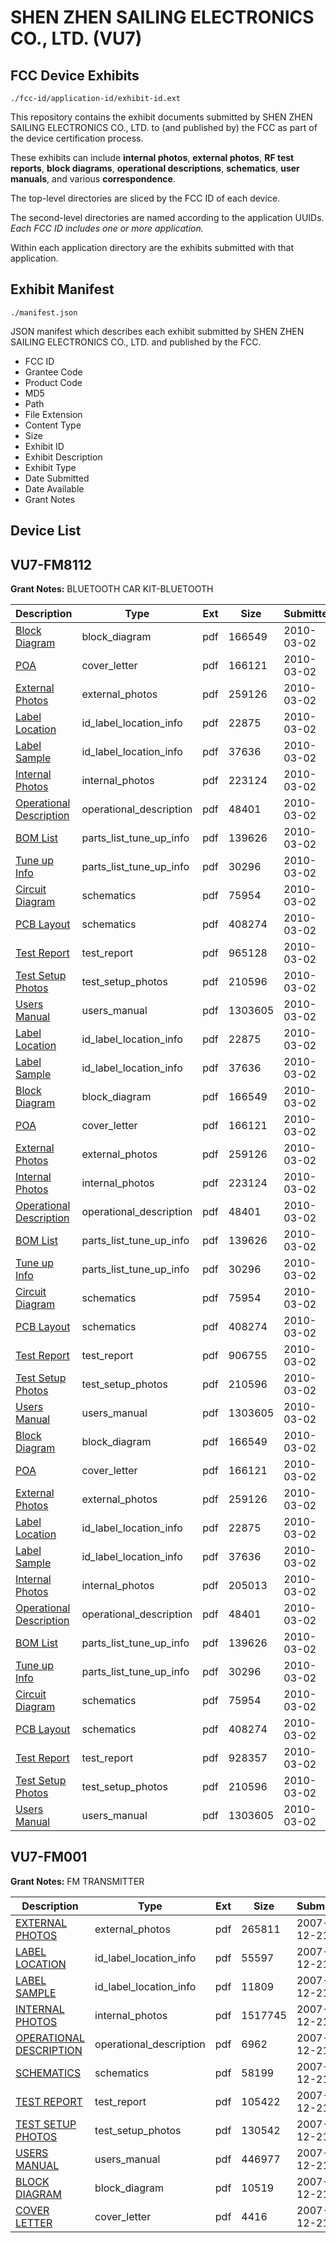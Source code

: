 # SHEN ZHEN SAILING ELECTRONICS CO., LTD. (VU7)
## FCC Device Exhibits

```
./fcc-id/application-id/exhibit-id.ext
```

This repository contains the exhibit documents submitted by SHEN ZHEN SAILING ELECTRONICS CO., LTD. to (and published by) the FCC as part of the device certification process.

These exhibits can include **internal photos**, **external photos**, **RF test reports**, **block diagrams**, **operational descriptions**, **schematics**, **user manuals**, and various **correspondence**.

The top-level directories are sliced by the FCC ID of each device.

The second-level directories are named according to the application UUIDs. *Each FCC ID includes one or more application.*

Within each application directory are the exhibits submitted with that application. 

## Exhibit Manifest

```
./manifest.json
```

JSON manifest which describes each exhibit submitted by SHEN ZHEN SAILING ELECTRONICS CO., LTD. and published by the FCC.

- FCC ID
- Grantee Code
- Product Code
- MD5
- Path
- File Extension
- Content Type
- Size
- Exhibit ID
- Exhibit Description
- Exhibit Type
- Date Submitted
- Date Available
- Grant Notes

## Device List
## VU7-FM8112
**Grant Notes:** BLUETOOTH CAR KIT-BLUETOOTH

| Description | Type | Ext | Size | Submitted | Available |
| ----------- | ---- | --- | ---- | --------- | --------- |
| [Block Diagram](VU7-FM8112/85c38c57e10f2169cce1e37c6a4b7299/1246794.pdf) | block_diagram | pdf | 166549 | 2010-03-02 | 2010-03-02 |
| [POA](VU7-FM8112/85c38c57e10f2169cce1e37c6a4b7299/1246804.pdf) | cover_letter | pdf | 166121 | 2010-03-02 | 2010-03-02 |
| [External Photos](VU7-FM8112/85c38c57e10f2169cce1e37c6a4b7299/1246797.pdf) | external_photos | pdf | 259126 | 2010-03-02 | 2010-03-02 |
| [Label Location](VU7-FM8112/85c38c57e10f2169cce1e37c6a4b7299/1246798.pdf) | id_label_location_info | pdf | 22875 | 2010-03-02 | 2010-03-02 |
| [Label Sample](VU7-FM8112/85c38c57e10f2169cce1e37c6a4b7299/1246799.pdf) | id_label_location_info | pdf | 37636 | 2010-03-02 | 2010-03-02 |
| [Internal Photos](VU7-FM8112/85c38c57e10f2169cce1e37c6a4b7299/1246821.pdf) | internal_photos | pdf | 223124 | 2010-03-02 | 2010-03-02 |
| [Operational Description](VU7-FM8112/85c38c57e10f2169cce1e37c6a4b7299/1246802.pdf) | operational_description | pdf | 48401 | 2010-03-02 | 2010-03-02 |
| [BOM List](VU7-FM8112/85c38c57e10f2169cce1e37c6a4b7299/1246795.pdf) | parts_list_tune_up_info | pdf | 139626 | 2010-03-02 | 2010-03-02 |
| [Tune up Info](VU7-FM8112/85c38c57e10f2169cce1e37c6a4b7299/1246806.pdf) | parts_list_tune_up_info | pdf | 30296 | 2010-03-02 | 2010-03-02 |
| [Circuit Diagram](VU7-FM8112/85c38c57e10f2169cce1e37c6a4b7299/1246796.pdf) | schematics | pdf | 75954 | 2010-03-02 | 2010-03-02 |
| [PCB Layout](VU7-FM8112/85c38c57e10f2169cce1e37c6a4b7299/1246803.pdf) | schematics | pdf | 408274 | 2010-03-02 | 2010-03-02 |
| [Test Report](VU7-FM8112/85c38c57e10f2169cce1e37c6a4b7299/1246842.pdf) | test_report | pdf | 965128 | 2010-03-02 | 2010-03-02 |
| [Test Setup Photos](VU7-FM8112/85c38c57e10f2169cce1e37c6a4b7299/1246805.pdf) | test_setup_photos | pdf | 210596 | 2010-03-02 | 2010-03-02 |
| [Users Manual](VU7-FM8112/85c38c57e10f2169cce1e37c6a4b7299/1246807.pdf) | users_manual | pdf | 1303605 | 2010-03-02 | 2010-03-02 |
| [Label Location](VU7-FM8112/256c85b2785b80ddfda2a6011e75fe0a/1246798.pdf) | id_label_location_info | pdf | 22875 | 2010-03-02 | 2010-03-02 |
| [Label Sample](VU7-FM8112/256c85b2785b80ddfda2a6011e75fe0a/1246799.pdf) | id_label_location_info | pdf | 37636 | 2010-03-02 | 2010-03-02 |
| [Block Diagram](VU7-FM8112/256c85b2785b80ddfda2a6011e75fe0a/1246794.pdf) | block_diagram | pdf | 166549 | 2010-03-02 | 2010-03-02 |
| [POA](VU7-FM8112/256c85b2785b80ddfda2a6011e75fe0a/1246804.pdf) | cover_letter | pdf | 166121 | 2010-03-02 | 2010-03-02 |
| [External Photos](VU7-FM8112/256c85b2785b80ddfda2a6011e75fe0a/1246797.pdf) | external_photos | pdf | 259126 | 2010-03-02 | 2010-03-02 |
| [Internal Photos](VU7-FM8112/256c85b2785b80ddfda2a6011e75fe0a/1246821.pdf) | internal_photos | pdf | 223124 | 2010-03-02 | 2010-03-02 |
| [Operational Description](VU7-FM8112/256c85b2785b80ddfda2a6011e75fe0a/1246802.pdf) | operational_description | pdf | 48401 | 2010-03-02 | 2010-03-02 |
| [BOM List](VU7-FM8112/256c85b2785b80ddfda2a6011e75fe0a/1246795.pdf) | parts_list_tune_up_info | pdf | 139626 | 2010-03-02 | 2010-03-02 |
| [Tune up Info](VU7-FM8112/256c85b2785b80ddfda2a6011e75fe0a/1246806.pdf) | parts_list_tune_up_info | pdf | 30296 | 2010-03-02 | 2010-03-02 |
| [Circuit Diagram](VU7-FM8112/256c85b2785b80ddfda2a6011e75fe0a/1246796.pdf) | schematics | pdf | 75954 | 2010-03-02 | 2010-03-02 |
| [PCB Layout](VU7-FM8112/256c85b2785b80ddfda2a6011e75fe0a/1246803.pdf) | schematics | pdf | 408274 | 2010-03-02 | 2010-03-02 |
| [Test Report](VU7-FM8112/256c85b2785b80ddfda2a6011e75fe0a/1246820.pdf) | test_report | pdf | 906755 | 2010-03-02 | 2010-03-02 |
| [Test Setup Photos](VU7-FM8112/256c85b2785b80ddfda2a6011e75fe0a/1246805.pdf) | test_setup_photos | pdf | 210596 | 2010-03-02 | 2010-03-02 |
| [Users Manual](VU7-FM8112/256c85b2785b80ddfda2a6011e75fe0a/1246807.pdf) | users_manual | pdf | 1303605 | 2010-03-02 | 2010-03-02 |
| [Block Diagram](VU7-FM8112/39535adeaded8ed1871877f394be7dc0/1246794.pdf) | block_diagram | pdf | 166549 | 2010-03-02 | 2010-03-02 |
| [POA](VU7-FM8112/39535adeaded8ed1871877f394be7dc0/1246804.pdf) | cover_letter | pdf | 166121 | 2010-03-02 | 2010-03-02 |
| [External Photos](VU7-FM8112/39535adeaded8ed1871877f394be7dc0/1246797.pdf) | external_photos | pdf | 259126 | 2010-03-02 | 2010-03-02 |
| [Label Location](VU7-FM8112/39535adeaded8ed1871877f394be7dc0/1246798.pdf) | id_label_location_info | pdf | 22875 | 2010-03-02 | 2010-03-02 |
| [Label Sample](VU7-FM8112/39535adeaded8ed1871877f394be7dc0/1246799.pdf) | id_label_location_info | pdf | 37636 | 2010-03-02 | 2010-03-02 |
| [Internal Photos](VU7-FM8112/39535adeaded8ed1871877f394be7dc0/1246801.pdf) | internal_photos | pdf | 205013 | 2010-03-02 | 2010-03-02 |
| [Operational Description](VU7-FM8112/39535adeaded8ed1871877f394be7dc0/1246802.pdf) | operational_description | pdf | 48401 | 2010-03-02 | 2010-03-02 |
| [BOM List](VU7-FM8112/39535adeaded8ed1871877f394be7dc0/1246795.pdf) | parts_list_tune_up_info | pdf | 139626 | 2010-03-02 | 2010-03-02 |
| [Tune up Info](VU7-FM8112/39535adeaded8ed1871877f394be7dc0/1246806.pdf) | parts_list_tune_up_info | pdf | 30296 | 2010-03-02 | 2010-03-02 |
| [Circuit Diagram](VU7-FM8112/39535adeaded8ed1871877f394be7dc0/1246796.pdf) | schematics | pdf | 75954 | 2010-03-02 | 2010-03-02 |
| [PCB Layout](VU7-FM8112/39535adeaded8ed1871877f394be7dc0/1246803.pdf) | schematics | pdf | 408274 | 2010-03-02 | 2010-03-02 |
| [Test Report](VU7-FM8112/39535adeaded8ed1871877f394be7dc0/1246800.pdf) | test_report | pdf | 928357 | 2010-03-02 | 2010-03-02 |
| [Test Setup Photos](VU7-FM8112/39535adeaded8ed1871877f394be7dc0/1246805.pdf) | test_setup_photos | pdf | 210596 | 2010-03-02 | 2010-03-02 |
| [Users Manual](VU7-FM8112/39535adeaded8ed1871877f394be7dc0/1246807.pdf) | users_manual | pdf | 1303605 | 2010-03-02 | 2010-03-02 |
## VU7-FM001
**Grant Notes:** FM TRANSMITTER

| Description | Type | Ext | Size | Submitted | Available |
| ----------- | ---- | --- | ---- | --------- | --------- |
| [EXTERNAL PHOTOS](VU7-FM001/39766de6fb221cd6ae5e099a89ab1825/882786.pdf) | external_photos | pdf | 265811 | 2007-12-21 | 2007-12-21 |
| [LABEL LOCATION](VU7-FM001/39766de6fb221cd6ae5e099a89ab1825/882788.pdf) | id_label_location_info | pdf | 55597 | 2007-12-21 | 2007-12-21 |
| [LABEL SAMPLE](VU7-FM001/39766de6fb221cd6ae5e099a89ab1825/882789.pdf) | id_label_location_info | pdf | 11809 | 2007-12-21 | 2007-12-21 |
| [INTERNAL PHOTOS](VU7-FM001/39766de6fb221cd6ae5e099a89ab1825/882787.pdf) | internal_photos | pdf | 1517745 | 2007-12-21 | 2007-12-21 |
| [OPERATIONAL DESCRIPTION](VU7-FM001/39766de6fb221cd6ae5e099a89ab1825/882784.pdf) | operational_description | pdf | 6962 | 2007-12-21 | 2007-12-21 |
| [SCHEMATICS](VU7-FM001/39766de6fb221cd6ae5e099a89ab1825/882790.pdf) | schematics | pdf | 58199 | 2007-12-21 | 2007-12-21 |
| [TEST REPORT](VU7-FM001/39766de6fb221cd6ae5e099a89ab1825/882791.pdf) | test_report | pdf | 105422 | 2007-12-21 | 2007-12-21 |
| [TEST SETUP PHOTOS](VU7-FM001/39766de6fb221cd6ae5e099a89ab1825/882792.pdf) | test_setup_photos | pdf | 130542 | 2007-12-21 | 2007-12-21 |
| [USERS MANUAL](VU7-FM001/39766de6fb221cd6ae5e099a89ab1825/882793.pdf) | users_manual | pdf | 446977 | 2007-12-21 | 2007-12-21 |
| [BLOCK DIAGRAM](VU7-FM001/39766de6fb221cd6ae5e099a89ab1825/882783.pdf) | block_diagram | pdf | 10519 | 2007-12-21 | 2007-12-21 |
| [COVER LETTER](VU7-FM001/39766de6fb221cd6ae5e099a89ab1825/882785.pdf) | cover_letter | pdf | 4416 | 2007-12-21 | 2007-12-21 |
